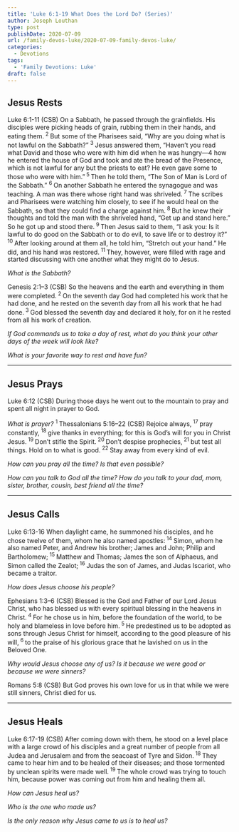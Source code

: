 ```yaml
---
title: 'Luke 6:1-19 What Does the Lord Do? (Series)'
author: Joseph Louthan
type: post
publishDate: 2020-07-09
url: /family-devos-luke/2020-07-09-family-devos-luke/
categories:
  - Devotions
tags:
  - 'Family Devotions: Luke'
draft: false
---
```


## Jesus Rests

Luke 6:1-11 (CSB) On a Sabbath, he passed through the grainfields. His disciples were picking heads of grain, rubbing them in their hands, and eating them.<sup> 2 </sup>But some of the Pharisees said, “Why are you doing what is not lawful on the Sabbath?”
<sup>
3 </sup>Jesus answered them, “Haven’t you read what David and those who were with him did when he was hungry—4 how he entered the house of God and took and ate the bread of the Presence, which is not lawful for any but the priests to eat? He even gave some to those who were with him.”<sup> 5 </sup>Then he told them, “The Son of Man is Lord of the Sabbath.”
<sup>
6 </sup>On another Sabbath he entered the synagogue and was teaching. A man was there whose right hand was shriveled.<sup> 7 </sup>The scribes and Pharisees were watching him closely, to see if he would heal on the Sabbath, so that they could find a charge against him.<sup> 8 </sup>But he knew their thoughts and told the man with the shriveled hand, “Get up and stand here.” So he got up and stood there.<sup> 9 </sup>Then Jesus said to them, “I ask you: Is it lawful to do good on the Sabbath or to do evil, to save life or to destroy it?”<sup> 10 </sup>After looking around at them all, he told him, “Stretch out your hand.” He did, and his hand was restored.<sup> 11 </sup>They, however, were filled with rage and started discussing with one another what they might do to Jesus.

*What is the Sabbath?*

Genesis 2:1–3 (CSB) So the heavens and the earth and everything in them were completed.<sup> 2 </sup>On the seventh day God had completed his work that he had done, and he rested on the seventh day from all his work that he had done.<sup> 3 </sup>God blessed the seventh day and declared it holy, for on it he rested from all his work of creation.

*If God commands us to take a day of rest, what do you think your other days of the week will look like?*

*What is your favorite way to rest and have fun?*

------

## Jesus Prays

Luke 6:12 (CSB) During those days he went out to the mountain to pray and spent all night in prayer to God.

*What is prayer?*
<sup>
1 </sup>Thessalonians 5:16–22 (CSB) Rejoice always,<sup> 17 </sup>pray constantly,<sup> 18 </sup>give thanks in everything; for this is God’s will for you in Christ Jesus.<sup> 19 </sup>Don’t stifle the Spirit.<sup> 20 </sup>Don’t despise prophecies,<sup> 21 </sup>but test all things. Hold on to what is good.<sup> 22 </sup>Stay away from every kind of evil.

*How can you pray all the time? Is that even possible?*

*How can you talk to God all the time? How do you talk to your dad, mom, sister, brother, cousin, best friend all the time?*

------

## Jesus Calls

Luke 6:13-16 When daylight came, he summoned his disciples, and he chose twelve of them, whom he also named apostles:<sup> 14 </sup>Simon, whom he also named Peter, and Andrew his brother; James and John; Philip and Bartholomew;<sup> 15 </sup>Matthew and Thomas; James the son of Alphaeus, and Simon called the Zealot;<sup> 16 </sup>Judas the son of James, and Judas Iscariot, who became a traitor.

*How does Jesus choose his people?*

Ephesians 1:3–6 (CSB) Blessed is the God and Father of our Lord Jesus Christ, who has blessed us with every spiritual blessing in the heavens in Christ.<sup> 4 </sup>For he chose us in him, before the foundation of the world, to be holy and blameless in love before him.<sup> 5 </sup>He predestined us to be adopted as sons through Jesus Christ for himself, according to the good pleasure of his will,<sup> 6 </sup>to the praise of his glorious grace that he lavished on us in the Beloved One.

*Why would Jesus choose any of us? Is it because we were good or because we were sinners?*

Romans 5:8 (CSB) But God proves his own love for us in that while we were still sinners, Christ died for us.

------

## Jesus Heals

Luke 6:17-19 (CSB) After coming down with them, he stood on a level place with a large crowd of his disciples and a great number of people from all Judea and Jerusalem and from the seacoast of Tyre and Sidon.<sup> 18 </sup>They came to hear him and to be healed of their diseases; and those tormented by unclean spirits were made well.<sup> 19 </sup>The whole crowd was trying to touch him, because power was coming out from him and healing them all.

*How can Jesus heal us?*

*Who is the one who made us?*

*Is the only reason why Jesus came to us is to heal us?*
